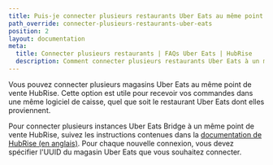 ```yaml
---
title: Puis-je connecter plusieurs restaurants Uber Eats au même point de vente HubRise ?
path_override: connecter-plusieurs-restaurants-uber-eats
position: 2
layout: documentation
meta:
  title: Connecter plusieurs restaurants | FAQs Uber Eats | HubRise
  description: Comment connecter plusieurs restaurants Uber Eats à un même point de vente HubRise, et recevoir toutes les commandes dans la même caisse.
---
```


Vous pouvez connecter plusieurs magasins Uber Eats au même point de vente HubRise. Cette option est utile pour recevoir vos commandes dans une même logiciel de caisse, quel que soit le restaurant Uber Eats dont elles proviennent.

Pour connecter plusieurs instances Uber Eats Bridge à un même point de vente HubRise, suivez les instructions contenues dans la [documentation de HubRise (en anglais)](/docs/faqs/connect-multiple-instances-same-app). Pour chaque nouvelle connexion, vous devez spécifier l'UUID du magasin Uber Eats que vous souhaitez connecter.
